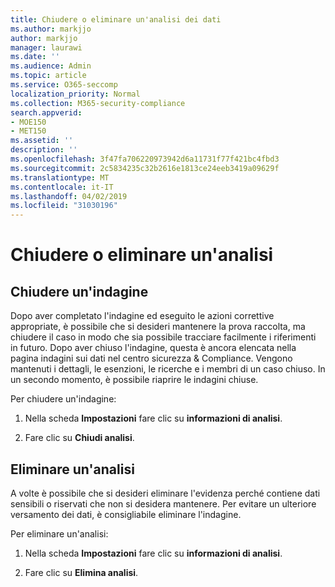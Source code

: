 ```yaml
---
title: Chiudere o eliminare un'analisi dei dati
ms.author: markjjo
author: markjjo
manager: laurawi
ms.date: ''
ms.audience: Admin
ms.topic: article
ms.service: O365-seccomp
localization_priority: Normal
ms.collection: M365-security-compliance
search.appverid:
- MOE150
- MET150
ms.assetid: ''
description: ''
ms.openlocfilehash: 3f47fa706220973942d6a11731f77f421bc4fbd3
ms.sourcegitcommit: 2c5834235c32b2616e1813ce24eeb3419a09629f
ms.translationtype: MT
ms.contentlocale: it-IT
ms.lasthandoff: 04/02/2019
ms.locfileid: "31030196"
---
```

# <a name="close-or-delete-an-investigation"></a>Chiudere o eliminare un'analisi

## <a name="close-an-investigation"></a>Chiudere un'indagine

 Dopo aver completato l'indagine ed eseguito le azioni correttive appropriate, è possibile che si desideri mantenere la prova raccolta, ma chiudere il caso in modo che sia possibile tracciare facilmente i riferimenti in futuro. Dopo aver chiuso l'indagine, questa è ancora elencata nella pagina indagini sui dati nel centro sicurezza & Compliance. Vengono mantenuti i dettagli, le esenzioni, le ricerche e i membri di un caso chiuso. In un secondo momento, è possibile riaprire le indagini chiuse.

Per chiudere un'indagine:

1. Nella scheda **Impostazioni** fare clic su **informazioni di analisi**.

2. Fare clic su **Chiudi analisi**. 


## <a name="delete-an-investigation"></a>Eliminare un'analisi

A volte è possibile che si desideri eliminare l'evidenza perché contiene dati sensibili o riservati che non si desidera mantenere. Per evitare un ulteriore versamento dei dati, è consigliabile eliminare l'indagine.

Per eliminare un'analisi:

1. Nella scheda **Impostazioni** fare clic su **informazioni di analisi**.

2. Fare clic su **Elimina analisi**. 
